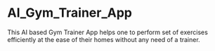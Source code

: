 # AI_Gym_Trainer_App
This AI based Gym Trainer App helps one to perform set of exercises efficiently at the ease of their homes without any need of a trainer.
